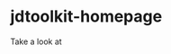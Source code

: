 # jdtoolkit-homepage
<p> Take a look at <a href="https://ryderkramer.github.io/jdtoolkit-homepage/" my homepage </a></p>
